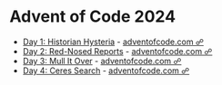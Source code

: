# Advent of Code 2024

- [Day 1: Historian Hysteria](https://github.com/MaciejSla/AOC2024/tree/main/Day1) - [adventofcode.com ☍](https://adventofcode.com/2024/day/1)
- [Day 2: Red-Nosed Reports](https://github.com/MaciejSla/AOC2024/tree/main/Day2) - [adventofcode.com ☍](https://adventofcode.com/2024/day/2)
- [Day 3: Mull It Over](https://github.com/MaciejSla/AOC2024/tree/main/Day3) - [adventofcode.com ☍](https://adventofcode.com/2024/day/3)
- [Day 4: Ceres Search](https://github.com/MaciejSla/AOC2024/tree/main/Day4) - [adventofcode.com ☍](https://adventofcode.com/2024/day/4)
